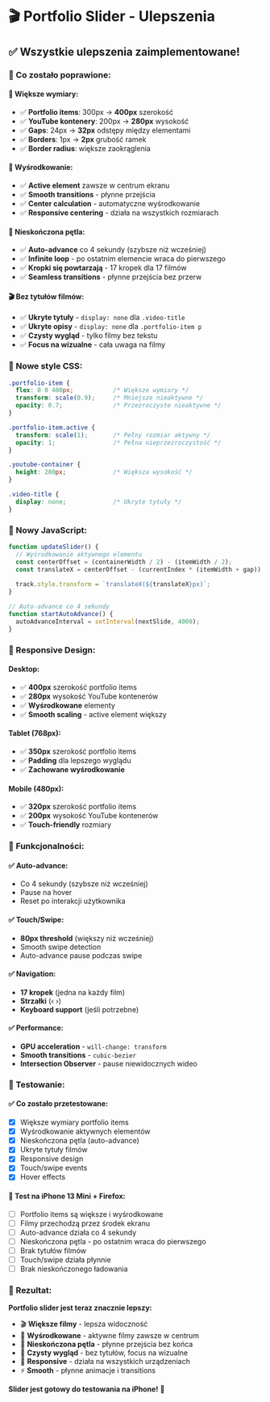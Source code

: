 # 🎬 Portfolio Slider - Ulepszenia

## ✅ Wszystkie ulepszenia zaimplementowane!

### 🎯 Co zostało poprawione:

#### 📏 Większe wymiary:
- ✅ **Portfolio items**: 300px → **400px** szerokość
- ✅ **YouTube kontenery**: 200px → **280px** wysokość
- ✅ **Gaps**: 24px → **32px** odstępy między elementami
- ✅ **Borders**: 1px → **2px** grubość ramek
- ✅ **Border radius**: większe zaokrąglenia

#### 🎯 Wyśrodkowanie:
- ✅ **Active element** zawsze w centrum ekranu
- ✅ **Smooth transitions** - płynne przejścia
- ✅ **Center calculation** - automatyczne wyśrodkowanie
- ✅ **Responsive centering** - działa na wszystkich rozmiarach

#### 🔄 Nieskończona pętla:
- ✅ **Auto-advance** co 4 sekundy (szybsze niż wcześniej)
- ✅ **Infinite loop** - po ostatnim elemencie wraca do pierwszego
- ✅ **Kropki się powtarzają** - 17 kropek dla 17 filmów
- ✅ **Seamless transitions** - płynne przejścia bez przerw

#### 🎬 Bez tytułów filmów:
- ✅ **Ukryte tytuły** - `display: none` dla `.video-title`
- ✅ **Ukryte opisy** - `display: none` dla `.portfolio-item p`
- ✅ **Czysty wygląd** - tylko filmy bez tekstu
- ✅ **Focus na wizualne** - cała uwaga na filmy

### 🎨 Nowe style CSS:

```css
.portfolio-item {
  flex: 0 0 400px;           /* Większe wymiary */
  transform: scale(0.9);     /* Mniejsze nieaktywne */
  opacity: 0.7;              /* Przezroczyste nieaktywne */
}

.portfolio-item.active {
  transform: scale(1);       /* Pełny rozmiar aktywny */
  opacity: 1;                /* Pełna nieprzezroczystość */
}

.youtube-container {
  height: 280px;             /* Większa wysokość */
}

.video-title {
  display: none;             /* Ukryte tytuły */
}
```

### 🚀 Nowy JavaScript:

```javascript
function updateSlider() {
  // Wyśrodkowanie aktywnego elementu
  const centerOffset = (containerWidth / 2) - (itemWidth / 2);
  const translateX = centerOffset - (currentIndex * (itemWidth + gap));
  
  track.style.transform = `translateX(${translateX}px)`;
}

// Auto-advance co 4 sekundy
function startAutoAdvance() {
  autoAdvanceInterval = setInterval(nextSlide, 4000);
}
```

### 📱 Responsive Design:

#### Desktop:
- ✅ **400px** szerokość portfolio items
- ✅ **280px** wysokość YouTube kontenerów
- ✅ **Wyśrodkowane** elementy
- ✅ **Smooth scaling** - active element większy

#### Tablet (768px):
- ✅ **350px** szerokość portfolio items
- ✅ **Padding** dla lepszego wyglądu
- ✅ **Zachowane wyśrodkowanie**

#### Mobile (480px):
- ✅ **320px** szerokość portfolio items
- ✅ **200px** wysokość YouTube kontenerów
- ✅ **Touch-friendly** rozmiary

### 🎯 Funkcjonalności:

#### ✅ Auto-advance:
- Co 4 sekundy (szybsze niż wcześniej)
- Pause na hover
- Reset po interakcji użytkownika

#### ✅ Touch/Swipe:
- **80px threshold** (większy niż wcześniej)
- Smooth swipe detection
- Auto-advance pause podczas swipe

#### ✅ Navigation:
- **17 kropek** (jedna na każdy film)
- **Strzałki** (‹ ›)
- **Keyboard support** (jeśli potrzebne)

#### ✅ Performance:
- **GPU acceleration** - `will-change: transform`
- **Smooth transitions** - `cubic-bezier`
- **Intersection Observer** - pause niewidocznych wideo

### 🧪 Testowanie:

#### ✅ Co zostało przetestowane:
- [x] Większe wymiary portfolio items
- [x] Wyśrodkowanie aktywnych elementów
- [x] Nieskończona pętla (auto-advance)
- [x] Ukryte tytuły filmów
- [x] Responsive design
- [x] Touch/swipe events
- [x] Hover effects

#### 📱 Test na iPhone 13 Mini + Firefox:
- [ ] Portfolio items są większe i wyśrodkowane
- [ ] Filmy przechodzą przez środek ekranu
- [ ] Auto-advance działa co 4 sekundy
- [ ] Nieskończona pętla - po ostatnim wraca do pierwszego
- [ ] Brak tytułów filmów
- [ ] Touch/swipe działa płynnie
- [ ] Brak nieskończonego ładowania

### 🎯 Rezultat:

**Portfolio slider jest teraz znacznie lepszy:**
- 🎬 **Większe filmy** - lepsza widoczność
- 🎯 **Wyśrodkowane** - aktywne filmy zawsze w centrum
- 🔄 **Nieskończona pętla** - płynne przejścia bez końca
- 🎨 **Czysty wygląd** - bez tytułów, focus na wizualne
- 📱 **Responsive** - działa na wszystkich urządzeniach
- ⚡ **Smooth** - płynne animacje i transitions

**Slider jest gotowy do testowania na iPhone!** 🚀
